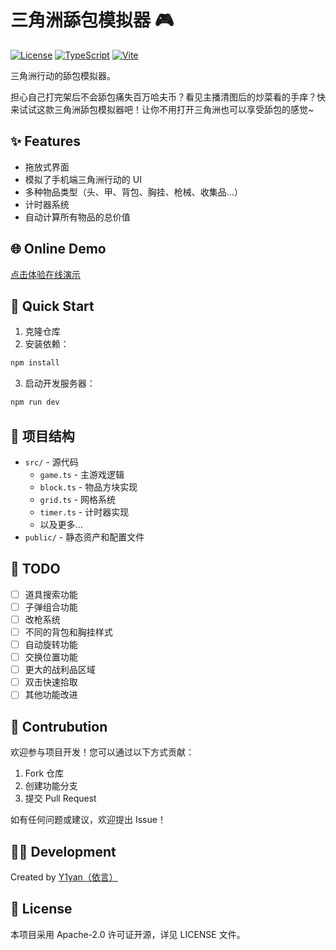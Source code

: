 
# 三角洲舔包模拟器 🎮

[![License](https://img.shields.io/badge/license-Apache--2.0-blue.svg)](LICENSE)
[![TypeScript](https://img.shields.io/badge/TypeScript-5.7-blue)](package.json)
[![Vite](https://img.shields.io/badge/Vite-6.2-green)](package.json)

三角洲行动的舔包模拟器。

担心自己打完架后不会舔包痛失百万哈夫币？看见主播清图后的炒菜看的手痒？快来试试这款三角洲舔包模拟器吧！让你不用打开三角洲也可以享受舔包的感觉\~

## ✨ Features

- 拖放式界面
- 模拟了手机端三角洲行动的 UI
- 多种物品类型（头、甲、背包、胸挂、枪械、收集品...）
- 计时器系统
- 自动计算所有物品的总价值

## 🌐 Online Demo

[点击体验在线演示](https://df.y1yan.com)

## 🚀 Quick Start

1. 克隆仓库
2. 安装依赖：
```bash
npm install
```
3. 启动开发服务器：
```bash
npm run dev
```

## 📁 项目结构

- `src/` - 源代码
  - `game.ts` - 主游戏逻辑
  - `block.ts` - 物品方块实现
  - `grid.ts` - 网格系统
  - `timer.ts` - 计时器实现
  - 以及更多...
- `public/` - 静态资产和配置文件

## 📝 TODO

- [ ] 道具搜索功能
- [ ] 子弹组合功能
- [ ] 改枪系统
- [ ] 不同的背包和胸挂样式
- [ ] 自动旋转功能
- [ ] 交换位置功能
- [ ] 更大的战利品区域
- [ ] 双击快速拾取
- [ ] 其他功能改进

## 🤝 Contrubution

欢迎参与项目开发！您可以通过以下方式贡献：
1. Fork 仓库
2. 创建功能分支
3. 提交 Pull Request

如有任何问题或建议，欢迎提出 Issue！

## 👨‍💻 Development

Created by [Y1yan（依言）](https://github.com/panedioic)

## 📄 License

本项目采用 Apache-2.0 许可证开源，详见 LICENSE 文件。
